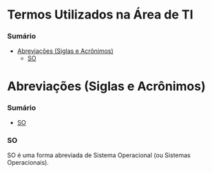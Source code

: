 # Termos Utilizados na Área de TI

### Sumário

- [Abreviações (Siglas e Acrônimos)](#abreviacoes)
    + [SO](#abreviacoes-so)

# <a id="abreviacoes">Abreviações (Siglas e Acrônimos)</a>

### Sumário

- [SO](#abreviacoes-so)

<!--
- Pontuar o significado de LTS 
- Pontuar o significado de CI 
-->

### <a id="abreviacoes-so">SO</a>

SO é uma forma abreviada de Sistema Operacional (ou Sistemas Operacionais).